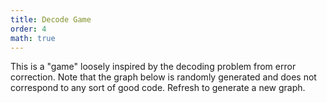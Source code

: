 ```yaml
---
title: Decode Game
order: 4
math: true
---
```



This is a "game" loosely inspired by the decoding problem from error correction. Note that the graph below is randomly generated and does not correspond to any sort of good code. Refresh to generate a new graph. 
<div id="game-container"></div>


<script src="/assets/js/phaser.min.js"></script>
<script>

let winWidth = 800;
let winHeight = 600;
let config = {
  type: Phaser.AUTO,
  width: winWidth,
  height: winHeight,
  backgroundColor: '#050823',
  parent: 'game-container',
  scene: {
      preload: preload,
      create: create,
      update: update
  }
};


let game = new Phaser.Game(config);

let numBits = 16;
let numChecks = 8;
let bitsToChecks = {}



const radius = 20;
const border = 25;
const innerBorder = 25;


// https://coolors.co/050823-00c2d1-f9e900-f6af65-ed33b9
// https://coolors.co/5dfdcb-7cc6fe-f4faff-8789c0-08090a
// https://coolors.co/a31621-fcf7f8-ced3dc-4e8098-90c2e7
const bitOnColor = 0x00E4F5;
const bitOffColor = 0x00858F;
const checkOnColor = 0xF6AF65;
const checkOffColor = 0x8C3608;
const lineColor = 0xF9E900

const bits = [];
const checks = [];

const bitVals = [];
const checkVals = [];

const bitIndices = []
for (let i=0; i<numBits; i++) {
  bitIndices.push(i)
}

let clickedBits = 0;
let totalClicks = 0;


function preload ()
{
}

function create () {
  generateBitsToChecks();
  clickedBits = 0;
  totalClicks = 0;
  let numErrors = getRandomInt(6, 3);
  errors = getRandomSubarray(bitIndices, numErrors)
  

  // draw lines and create bit nodes
  for (let b=0; b < numBits; b++) 
  {
    let chks = bitsToChecks[b];
    let pos1 = getBitXY(b,numBits,winWidth,winHeight,border);
    for (let i=0; i < chks.length; i++){
      let c = chks[i];
      let pos2 = getCheckXY(c, numChecks, winWidth, winHeight, innerBorder);
      let lin = this.add.line(0, 0, pos1[0], pos1[1], pos2[0], pos2[1],lineColor);
      lin.setOrigin(0,0);
    }
    let bit = this.add.circle(pos1[0],pos1[1],radius,bitOffColor);
    bit = bit.setName(b.toString());
    bit = bit.setInteractive();
    bit = bit.on('pointerdown', () => toggleBit(b));
    
    bits.push(bit);
    bitVals.push(false);
  }

  // create check nodes
  for (let c=0; c < numChecks; c++) {
    let pos = getCheckXY(c, numChecks, winWidth, winHeight, innerBorder);
    checks.push(this.add.circle(pos[0],pos[1],radius,checkOffColor));
    checkVals.push(false)
  }

  for (let i=0; i < numErrors; i++) {
    toggleBit(errors[i], active=false)
  }


  

}



function update ()
{
}

function getBitXY(idx, maxIdx, winW, winH, bord) {
  let topLen = Math.floor((maxIdx + 1) / 2);
  if ( idx < topLen ) {
    let delta = (winW - 2*bord) / topLen;
    x = bord + delta / 2 + idx * delta;
    y = bord;
  }
  else {
    let delta = (winW - 2*bord) / (maxIdx - topLen);
    x = bord + delta / 2 + (idx - topLen) * delta;
    y = winH - bord;
  }
  return [x, y];
}

function getCheckXY(idx, maxIdx, winW, winH, bord) {
  let delta = (winW - 2 * bord) / maxIdx;
  x = bord + delta / 2 + idx * delta;
  y = winH / 2;
  return [x,y];
}

function toggleCheck(checkIdx) {
  checkVal = checkVals[checkIdx];
  check = checks[checkIdx];
  if (checkVal) {
    checkVals[checkIdx] = false;
    check.fillColor = checkOffColor;
  }
  else {
    checkVals[checkIdx] = true;
    check.fillColor = checkOnColor;
  }
}

function toggleBit(bitIdx, active=true) {
  bitChecks = bitsToChecks[bitIdx];
  bit = bits[bitIdx]
  let i = 0;
  while (i < bitChecks.length) {
    checkIdx = bitChecks[i];
    toggleCheck(checkIdx);
    i++;
  }
  if (bitVals[bitIdx] && active) {
    bitVals[bitIdx] = false;
    bit.fillColor = bitOffColor;
    clickedBits = clickedBits - 1;
    totalClicks++;
  }
  else if (active) {
    bitVals[bitIdx] = true;
    bit.fillColor = bitOnColor;
    clickedBits = clickedBits + 1;
    totalClicks++;
  }

  if (active) {
    completion();
  }
}

function completion() {
  let complete = true;
  for(let i=0; i < numChecks; i++) {
    if (checkVals[i]) {
      complete = false;
    }
  }
  if (complete) {
    let message = `You succeeded with ${clickedBits} clicked nodes in ${totalClicks} total clicks.`
    alert(message)
    startGame();
  }
}

function generateBitsToChecks() {
  let edgeFraction = 0.3;
  let numEdges = Math.floor(numBits * numChecks * edgeFraction);

  // generate a list of check indices, ensuring each check is preset
  let checkList = [];
  for (let cIdx = 0; cIdx < numChecks; cIdx++) {
    checkList.push(cIdx);
    checkList.push(cIdx);
  }
  
  // populate checkList with random check indices
  for (let i=0; i < numEdges - 2 * numChecks; i++) {
    checkList.push(getRandomInt(numChecks));
  }

  shuffleArray(checkList);


  // initialize bitsToChecks with 2 checks per bit
  for (let bIdx =0; bIdx < numBits; bIdx++) {
    bitsToChecks[bIdx] = checkList.slice(2*bIdx, 2*bIdx+2);
  }

  // assign remaining checks to random bits
  let cIdx = 2 * numBits;
  let bIdx = 0;
  while (cIdx < checkList.length) {
    bIdx = getRandomInt(numBits);
    bitsToChecks[bIdx].push(checkList[cIdx]);
    cIdx++;
  }
  
  // remove duplicate checks
  for (let bIdx =0; bIdx < numBits; bIdx++) {
    bitsToChecks[bIdx] = Array.from(new Set(bitsToChecks[bIdx]));
  }
}

function startGame() {
  for (let bIdx=0; bIdx < numBits; bIdx++) {
    bitVals[bIdx] = false;
    let bit = bits[bIdx]
    bit.fillColor = bitOffColor;
  }
  let numErrors = getRandomInt(6, 3);
  errors = getRandomSubarray(bitIndices, numErrors)
  for (let i=0; i < numErrors; i++) {
    toggleBit(errors[i], active=false)
  }
  
  clickedBits = 0;
  totalClicks =0;
}

function shuffleArray(array) {
  for (let i = array.length - 1; i > 0; i--) {
    const j = Math.floor(Math.random() * (i + 1));
    const temp = array[i];
    array[i] = array[j];
    array[j] = temp;
  }
}

function getRandomInt(upper, lower=0) {
  let diff = upper - lower;
  return lower + Math.floor(Math.random() * diff);
}

function getRandomSubarray(arr, size) {
  var shuffled = arr.slice(0), i = arr.length, temp, index;
  while (i--) {
    index = Math.floor((i + 1) * Math.random());
    temp = shuffled[index];
    shuffled[index] = shuffled[i];
    shuffled[i] = temp;
  }
  return shuffled.slice(0, size);
}


</script>
